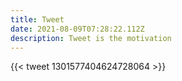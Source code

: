 ```yaml
---
title: Tweet
date: 2021-08-09T07:28:22.112Z
description: Tweet is the motivation
---
```



{{< tweet 1301577404624728064 >}}